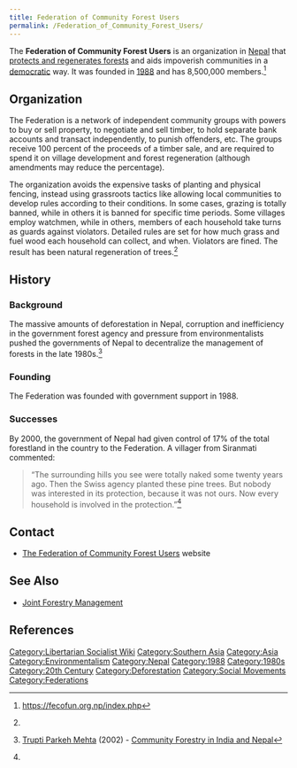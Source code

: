 ```yaml
---
title: Federation of Community Forest Users
permalink: /Federation_of_Community_Forest_Users/
---
```


The **Federation of Community Forest Users** is an organization in
[Nepal](Nepal "wikilink") that [protects and regenerates
forests](Environmentalism "wikilink") and aids impoverish communities in
a [democratic](Democracy "wikilink") way. It was founded in
[1988](Timeline_of_Libertarian_Socialism_in_Southern_Asia "wikilink")
and has 8,500,000 members.[^1]

## Organization

The Federation is a network of independent community groups with powers
to buy or sell property, to negotiate and sell timber, to hold separate
bank accounts and transact independently, to punish offenders, etc. The
groups receive 100 percent of the proceeds of a timber sale, and are
required to spend it on village development and forest regeneration
(although amendments may reduce the percentage).

The organization avoids the expensive tasks of planting and physical
fencing, instead using grassroots tactics like allowing local
communities to develop rules according to their conditions. In some
cases, grazing is totally banned, while in others it is banned for
specific time periods. Some villages employ watchmen, while in others,
members of each household take turns as guards against violators.
Detailed rules are set for how much grass and fuel wood each household
can collect, and when. Violators are fined. The result has been natural
regeneration of trees.[^2]

## History

### Background

The massive amounts of deforestation in Nepal, corruption and
inefficiency in the government forest agency and pressure from
environmentalists pushed the governments of Nepal to decentralize the
management of forests in the late 1980s.[^3]

### Founding

The Federation was founded with government support in 1988.

### Successes

By 2000, the government of Nepal had given control of 17% of the total
forestland in the country to the Federation. A villager from Siranmati
commented:

> “The surrounding hills you see were totally naked some twenty years
> ago. Then the Swiss agency planted these pine trees. But nobody was
> interested in its protection, because it was not ours. Now every
> household is involved in the protection.”[^4]

## Contact

- [The Federation of Community Forest
  Users](https://fecofun.org.np/index.php) website

## See Also

- [Joint Forestry
  Management](Joint_Forestry_Management_(India) "wikilink")

## References

<references />

[Category:Libertarian Socialist
Wiki](Category:Libertarian_Socialist_Wiki "wikilink") [Category:Southern
Asia](Category:Southern_Asia "wikilink")
[Category:Asia](Category:Asia "wikilink")
[Category:Environmentalism](Category:Environmentalism "wikilink")
[Category:Nepal](Category:Nepal "wikilink")
[Category:1988](Category:1988 "wikilink")
[Category:1980s](Category:1980s "wikilink") [Category:20th
Century](Category:20th_Century "wikilink")
[Category:Deforestation](Category:Deforestation "wikilink")
[Category:Social Movements](Category:Social_Movements "wikilink")
[Category:Federations](Category:Federations "wikilink")

[^1]: <https://fecofun.org.np/index.php>

[^2]:

[^3]: [Trupti Parkeh Mehta](Trupti_Parkeh_Mehta "wikilink") (2002) -
    [Community Forestry in India and
    Nepal](https://www.perc.org/2002/06/01/community-forestry-in-india-and-nepal/)

[^4]:
